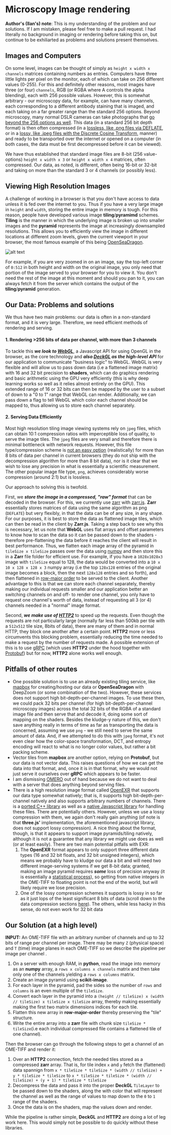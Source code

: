 # Microscopy Image rendering

__Author's (Ilan's) note__:  This is my understanding of the problem and our solutions.  If I am mistaken, please feel free to make a pull request.  I had literally no background in imaging or rendering before taking this on, but continue to be exhiliarted as problems and solutions present themselves.

## Images and Computers

On some level, images can be thought of simply as `height x width x channels` matrices containing numbers as entries.  Computers have three little lights per pixel on the monitor, each of which can take on 256 different values (0-255).  For this and definitely other reasons, most images have three (or four) `channels`, RGB (or RGBA where A controls the alpha blending), each with 256 possible values.  However, this is somewhat arbitrary - our microscopy data, for example, can have many channels, each corresponding to a different antibody staining that is imaged, and each taking on a far greater range than the standard 256 options.  Beyond microscopy, many normal DSLR cameras can take photographs that [go beyond the 256 options as well](https://www.dpbestflow.org/camera/sensor#depth).  This data (in a standard 256 bit depth format) is then often compressed (in a [lossless, like .png files via DEFLATE](https://en.wikipedia.org/wiki/Portable_Network_Graphics#Compression), or in a [lossy, like .jpeg files with the Discrete Cosine Transform](https://en.wikipedia.org/wiki/JPEG#JPEG_codec_example), manner) and ready to be transported over the internet or opened on a computer (in both cases, the data must be first decompressed before it can be viewed).

We have thus established that standard image files are 8-bit (256 value-options) `height x width x 3` or `height x width x 4` matrices, often compressed.  Our data, as noted, is different, often being 16-bit or 32-bit and taking on more than the standard 3 or 4 channels (or possibly less).

## Viewing High Resolution Images

A challenge of working in a browser is that you don't have access to data unless it is fed over the internet to you.  Thus if you have a very large image in `height` and `width`, storing the entire image in memory is tough.  For this reason, people have developed various image __tiling__/__pyramimd__ schemes. __Tiling__ is the manner in which the underlying image is broken up into smaller images and the __pyramid__ represents the image at increasingly downsampled resolutions.  This allows you to efficiently view the image in different locations at different zoom levels, given the current viewport in your browser, the most famous example of this being [OpenSeaDragon](https://openseadragon.github.io/).

![alt text](deepzoom_example.jpg)

 For example, if you are very zoomed in on an image, say the top-left corner of `0:512` in both height and width on the original image, you only need that portion of the image served to your browser for you to view it.  You don't need the rest of the image at this moment and should you pan to it, you can always fetch it from the server which contains the output of the __tiling__/__pyramid__ generation.

## Our Data: Problems and solutions

We thus have two main problems: our data is often in a non-standard format, and it is very large.  Therefore, we need efficient methods of rendering and serving.

#### 1. Rendering >256 bits of data per channel, with more than 3 channels

To tackle this ***we look to [WebGL](https://developer.mozilla.org/en-US/docs/Web/API/WebGL_API)***, a Javascript API for using OpenGL in the browser, as the core technology and ***also [DeckGL](https://deck.gl/#/) as the high-level API*** for our application to communicate "business logic" to WebGL.  WebGL is very flexible and will allow us to pass down data (i.e a flattened image matrix) with 16 and 32 bit precision to __shaders__, which can do graphics rendering and basic arithmetic using the GPU very efficiently (this is why deep learning works so well as it relies almost entirely on the GPU).    This extended range of 16 or 32 bits can then be mapped by the user to a subset of down to a "0 to 1" range that WebGL can render. Additionally, we can pass down a flag to tell WebGL which color each channel should be mapped to, thus allowing us to store each channel separately.

#### 2. Serving Data Efficiently

Most high resolution tiling image viewing systems rely on `jpeg` files, which can obtain 10:1 compression ratios with imperceptible loss of quality, to serve the image tiles.  The `jpeg` files are very small and therefore there is minimal bottleneck with network requests.  However, this file type/compression scheme is [not an easy option](https://caniuse.com/#feat=jpegxr) (realistically) for more than 8 bits of data per channel in current browsers (they do not ship with the decompression algorithm for more than 8 bit data), nor is it clear that we wish to lose any precision in what is essentially a scientific measurement.  The other popular image file type, `png`, achieves considerably worse compression (around 2:1) but is lossless.

Our approach to solving this is twofold.  

First, we ***store the image in a compressed, "raw" format*** that can be decoded in the browser.  For this, we currently use [zarr](https://zarr.readthedocs.io/en/stable/) with [zarr.js](https://github.com/gzuidhof/zarr.js).  __Zarr__ essentially stores matrices of data using the same algorithm as png (`DEFLATE`) but very flexibly, in that the data can be of any size, in any shape.  For our purposes, it is best to store the data as flattened image tiles, which can then be read in the client by __Zarr.js__.  Taking a step back to see why this is necessary, let us note that __WebGL__ uses flat arrays and offset parameters to know how to scan the data so it can be passed down to the shaders - therefore pre-flattening the data before it reaches the client will result in best performance.  Thus, we flatten each image array of the pyramid in `tileSize x tileSize` passes over the data using [numpy](https://numpy.org/) and then store this in a __Zarr__ file folder for efficient use.  For example, if you have a `1028x1028x3` image with `tileSize` equal to 128, the data would be converted into a `10 x 10 x 128 x 128 x 3` numpy array (i.e the top `128x128` entries of the original image becomes a block, then the next `128x128` entries and so forth), and then flattened in [row-major order](https://en.wikipedia.org/wiki/Row-_and_column-major_order) to be served to the client.  Another advantage to this is that we can store each channel separately, thereby making our individual requests smaller and our application better an switching channels on and off- to render one channel, you only have to request one channel's worth of data, instead of requesting all 3 (or 4) channels needed in a "normal" image format.  

Second, ***we make use of [HTTP2](https://en.wikipedia.org/wiki/HTTP/2)*** to speed up the requests.  Even though the requests are not particularly large (normally far less than 500kb per tile with a `512x512` tile size, 8bits of data), there are many of them and in normal HTTP, they block one another after a certain point.  __HTTP2__ more or less circumvents this blocking problem, essentially reducing the time needed to make a request by the number of requests made.  A possible extension of this is to use [gRPC](https://en.wikipedia.org/wiki/GRPC) (which uses __HTTP2__ under the hood together with [Protobuf](https://en.wikipedia.org/wiki/Protocol_Buffers)) but for now, __HTTP2__ alone works well enough.

## Pitfalls of other routes

- One possible solution is to use an already existing tiling service, like [mapbox](https://www.mapbox.com) for creating/hosting our data or __OpenSeaDragon__ with DeepZoom (or some combination of the two).  However, these services does not support high bit-depth-per-channel images.  To use these then, we could pack 32 bits per channel (for high bit-depth-per-channel microscopy images) across the total 32 bits of the RGBA of a standard image file and then serve that and decode it, doing some sort of mapping on the shaders.  Besides the kludge-y nature of this, we don't save anything really in terms of time as far as transporting the data is concerned, assuming we use `png` - we still need to serve the same amount of data.  And, if we attempted to do this with `jpeg` format, it's not even clear how the color-space transformation, DCT, and entropy encoding will react to what is no longer color values, but rather a bit packing scheme.   
- Vector tiles from __mapbox__ are another option, relying on __Protobuf__, but our data is not vector data.  This raises questions of how we can get the data into that format, and, once it is in that format, why we would not just serve it ourselves over __gRPC__ which appears to be faster.
- I am dismissing [OMERO](https://www.openmicroscopy.org/omero/) out of hand because we do not want to deal with a server that does anything beyond serving files.
- There is a high resolution image format called [OpenEXR](https://www.openexr.com/) that supports our data type somewhat natively; that is, it supports high bit-depth-per-channel natively and also supports arbitrary numbers of channels.  There is a [ported C++ library](https://github.com/disneyresearch/openexr-wrap-em) as well as a [native Javascript library](https://github.com/mrdoob/three.js/blob/45418089bd5633e856384a8c0beefced87143334/examples/jsm/loaders/EXRLoader.js#L204) for handling these files.  There are potentially others.  However, unless we use a lossy compression with them, we again don't really gain anything (of note is that __three.js'__ implementation, the aforementioned javascript library, does not support lossy compression).  A nice thing about the format, though, is that it appears to support image pyramids/tiling natively, although it is not a guarantee that any library we might use does as well (or at least easily).  There are two main potential pitfalls with EXR:
  1. The __OpenEXR__ format appears to only support three different data types (16 and 32 bit floats, and 32 bit unsigned integers), which means we probably have to kludge our data a bit and will need two different image-serving systems if we get 8-bit data; granted, making an image pyramid requires ***some*** loss of precision anyway (it is essentially a [statistical process](https://en.wikipedia.org/wiki/Pyramid_(image_processing))), so getting from native integers in the OME-TIFF to floating point is not the end of the world, but will likely require we lose precision.
  2. One of the lossy compression schemes it supports is lossy in so far as it just lops of the least significant 8 bits of data (scroll down to the data compression sections [here](https://www.openexr.com/documentation/TechnicalIntroduction.pdf)).  The others, while less hacky in this sense, do not even work for 32 bit data

## Our Solution (at a high level)
**INPUT:** An OME-TIFF file with an arbitrary number of channels and up to 32 bits of range per channel per image.  There may be many `Z` (physical space) and `T` (time) image planes in each OME-TIFF so we describe the pipeline per image per channel .
  1. On a server with enough RAM, in __python__, read the image into memory as an __numpy__ array, a `rows x columns x channels` matrix and then take only one of the channels yielding a `rows x columns` matrix.
  2. Create an image pyramid using __scikit-image__.
  3. For each layer in the pyramid, pad the sides so the number of `rows` and `columns` is an even multiple of the `tileSize`.
  4. Convert each layer in the pyramid into a `(height // tileSize) x (width // tileSize) x tileSize x tileSize` array, thereby making essentially making the first two matrix dimensions indices for each tile.
  5.  Flatten this new array in __row-major-order__ thereby preserving the "tile" structure.
  6.  Write the entire array into a __zarr__ file with chunk size `tileSize * tileSize`(i.e each individual compressed file contains a flattened tile of one channel).

Then the browser can go through the following steps to get a channel of an OME-TIFF and render it:

  1. Over an __HTTP2__ connection, fetch the needed tiles stored as a compressed __zarr__ array.  That is, for tile index `x` and `y` fetch the (flattened) data spannign from `x * tileSize * tileSize * (width // tileSize) + y * tileSize * tileSize` to `x * tileSize * tileSize * (width // tileSize) + (y + 1) * tileSize * tileSize`
  2. Decompress the data and pass it into the proper __DeckGL__ `TileLayer` to be passed down to the shaders, along the with color that will represent the channel as well as the range of values to map down to the `0` to `1` range of the shaders.
  3. Once the data is on the shaders, map the values down and render.

While the pipeline is rather simple, __DeckGL__ and __HTTP2__ are doing a lot of leg work here.  This would simply not be possible to do quickly without these libraries.
